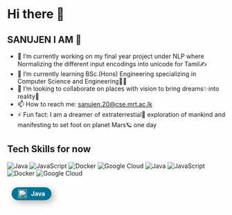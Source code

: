 # Hi there 👋 

## **SANUJEN I AM** 🌟 

<!--
**Sanujen/Sanujen** is a ✨ _special_ ✨ repository because its `README.md` (this file) appears on your GitHub profile.

Here are some ideas to get you started:

- 🔭 I’m currently working on ...
- 🌱 I’m currently learning ...
- 👯 I’m looking to collaborate on ...
- 🤔 I’m looking for help with ...
- 💬 Ask me about ...
- 📫 How to reach me: ...
- 😄 Pronouns: ...
- ⚡ Fun fact: ...
-->
- 🔭 I’m currently working on my final year project under NLP where Normalizing the different input encodings into unicode for Tamil✍
- 🌱 I’m currently learning BSc.(Hons) Engineering specializing in Computer Science and Engineering👨‍💻
- 👯 I’m looking to collaborate on places with vision to bring dreams✨into reality🚀
- 📫 How to reach me: sanujen.20@cse.mrt.ac.lk
- ⚡ Fun fact: I am a dreamer of extraterrestial🌌 exploration of mankind and manifesting to set foot on planet Mars🪐 one day

## Tech Skills for now
![Java](https://img.shields.io/badge/Java-007396?style=for-the-badge&logo=java&logoColor=white)
![JavaScript](https://img.shields.io/badge/JavaScript-F7DF1E?style=for-the-badge&logo=javascript&logoColor=black)
![Docker](https://img.shields.io/badge/Docker-2496ED?style=for-the-badge&logo=docker&logoColor=white)
![Google Cloud](https://img.shields.io/badge/Google%20Cloud-4285F4?style=for-the-badge&logo=googlecloud&logoColor=white)
![Java](https://img.shields.io/badge/Java-007396?style=for-the-badge&logo=java&logoColor=white&labelColor=0D1117)
![JavaScript](https://img.shields.io/badge/JavaScript-F7DF1E?style=for-the-badge&logo=javascript&logoColor=black&labelColor=0D1117)
![Docker](https://img.shields.io/badge/Docker-2496ED?style=for-the-badge&logo=docker&logoColor=white&labelColor=0D1117)
![Google Cloud](https://img.shields.io/badge/Google%20Cloud-4285F4?style=for-the-badge&logo=googlecloud&logoColor=white&labelColor=0D1117)
<div style="display: inline-block; padding: 10px;">
  <a href="#">
    <div style="
        display: inline-flex;
        align-items: center;
        background-color: #007396;
        border-radius: 30px;
        box-shadow: 5px 5px 15px rgba(0, 0, 0, 0.3);
        color: white;
        font-weight: bold;
        padding: 5px 15px;
        text-decoration: none;
      ">
      <img src="https://cdn.jsdelivr.net/gh/devicons/devicon/icons/java/java-original.svg" 
           alt="Java Logo" 
           width="20" 
           style="margin-right: 10px;">
      Java
    </div>
  </a>
</div>


